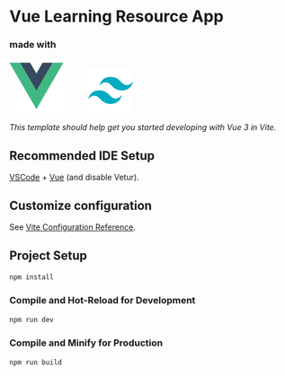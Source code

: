 # Vue Learning Resource App

### made with
<div style="display: inline">
<img src="src/assets/imgs/logo-vue.png" style="margin-right: 40px">
<img src="src/assets/imgs/logo-tailwind.png" width="80" heigth="40">
</div>

*This template should help get you started developing with Vue 3 in Vite.*

## Recommended IDE Setup

[VSCode](https://code.visualstudio.com/) + [Vue](https://marketplace.visualstudio.com/items?itemName=Vue.volar) (and disable Vetur).

## Customize configuration

See [Vite Configuration Reference](https://vite.dev/config/).

## Project Setup

```sh
npm install
```

### Compile and Hot-Reload for Development

```sh
npm run dev
```

### Compile and Minify for Production

```sh
npm run build
```
